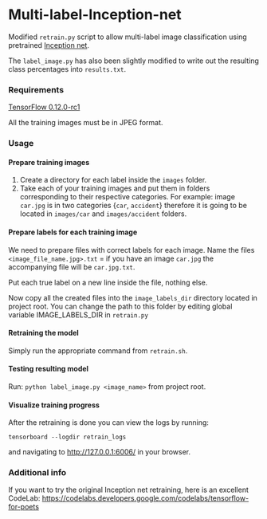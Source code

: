 # Multi-label-Inception-net
Modified `retrain.py` script to allow multi-label image classification using pretrained [Inception net](https://github.com/tensorflow/models/tree/master/inception).

The `label_image.py` has also been slightly modified to write out the resulting class percentages into `results.txt`. 
### Requirements
[TensorFlow 0.12.0-rc1](https://github.com/tensorflow/tensorflow/releases/tag/0.12.0-rc1)

All the training images must be in JPEG format.

### Usage

#### Prepare training images
1. Create a directory for each label inside the `images` folder.
3. Take each of your training images and put them in folders corresponding to their respective categories. For example: image `car.jpg` is in two categories {`car`, `accident`} therefore it is going to be located in `images/car` and `images/accident` folders.

#### Prepare labels for each training image
We need to prepare files with correct labels for each image.
Name the files `<image_file_name.jpg>.txt` = if you have an image `car.jpg` the accompanying file will be `car.jpg.txt`. 

Put each true label on a new line inside the file, nothing else.

Now copy all the created files into the `image_labels_dir` directory located in project root.
You can change the path to this folder by editing global variable IMAGE_LABELS_DIR in `retrain.py`

#### Retraining the model
Simply run the appropriate command from `retrain.sh`.

#### Testing resulting model
Run: `python label_image.py <image_name>` from project root.

#### Visualize training progress
After the retraining is done you can view the logs by running:

`tensorboard --logdir retrain_logs`

and navigating to http://127.0.0.1:6006/ in your browser.


### Additional info
If you want to try the original Inception net retraining, here is an excellent CodeLab: https://codelabs.developers.google.com/codelabs/tensorflow-for-poets
